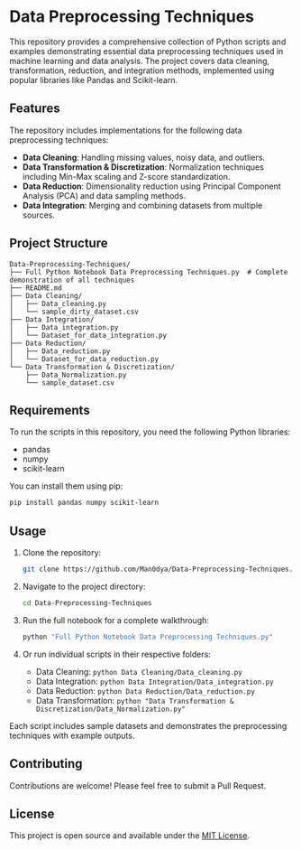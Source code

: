 # Data Preprocessing Techniques

This repository provides a comprehensive collection of Python scripts and examples demonstrating essential data preprocessing techniques used in machine learning and data analysis. The project covers data cleaning, transformation, reduction, and integration methods, implemented using popular libraries like Pandas and Scikit-learn.

## Features

The repository includes implementations for the following data preprocessing techniques:

- **Data Cleaning**: Handling missing values, noisy data, and outliers.
- **Data Transformation & Discretization**: Normalization techniques including Min-Max scaling and Z-score standardization.
- **Data Reduction**: Dimensionality reduction using Principal Component Analysis (PCA) and data sampling methods.
- **Data Integration**: Merging and combining datasets from multiple sources.

## Project Structure

```
Data-Preprocessing-Techniques/
├── Full Python Notebook Data Preprocessing Techniques.py  # Complete demonstration of all techniques
├── README.md
├── Data Cleaning/
│   ├── Data_cleaning.py
│   └── sample_dirty_dataset.csv
├── Data Integration/
│   ├── Data_integration.py
│   └── Dataset_for_data_integration.py
├── Data Reduction/
│   ├── Data_reduction.py
│   └── Dataset_for_data_reduction.py
└── Data Transformation & Discretization/
    ├── Data_Normalization.py
    └── sample_dataset.csv
```

## Requirements

To run the scripts in this repository, you need the following Python libraries:

- pandas
- numpy
- scikit-learn

You can install them using pip:

```bash
pip install pandas numpy scikit-learn
```

## Usage

1. Clone the repository:
   ```bash
   git clone https://github.com/Man0dya/Data-Preprocessing-Techniques.git
   ```

2. Navigate to the project directory:
   ```bash
   cd Data-Preprocessing-Techniques
   ```

3. Run the full notebook for a complete walkthrough:
   ```bash
   python "Full Python Notebook Data Preprocessing Techniques.py"
   ```

4. Or run individual scripts in their respective folders:
   - Data Cleaning: `python Data Cleaning/Data_cleaning.py`
   - Data Integration: `python Data Integration/Data_integration.py`
   - Data Reduction: `python Data Reduction/Data_reduction.py`
   - Data Transformation: `python "Data Transformation & Discretization/Data_Normalization.py"`

Each script includes sample datasets and demonstrates the preprocessing techniques with example outputs.

## Contributing

Contributions are welcome! Please feel free to submit a Pull Request.

## License

This project is open source and available under the [MIT License](LICENSE).
